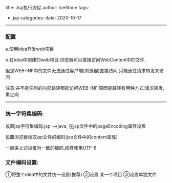 title: Jsp执行流程
author: IceStone 
tags: 
  - jsp
categories: 
date: 2020-10-17
---
### 配置
a.使用idea开发web项目

b.在idea中创建的web项目:浏览器可以直接访问WebContent中的文件,

但是WEB-INF中的文件无法通过客户端(浏览器)直接访问,只能通过请求转发来访问

注意:并不是任何的内部跳转都能访问WEB-INF,原因是跳转有两种方式:请求转发,重定向

---

### 统一字符集编码:

设置jsp字符集编码:jsp -->java,
在jsp文件中的pageEncoding属性设置

设置浏览器读取jsp文件的编码(jsp文件中的content属性)

一般讲上述设置为一致的编码,推荐使用UTF-8

### 文件编码设置:

①将整个idea中的文件统一设置(推荐)
②设置 某一个项目
③设置单独文件

